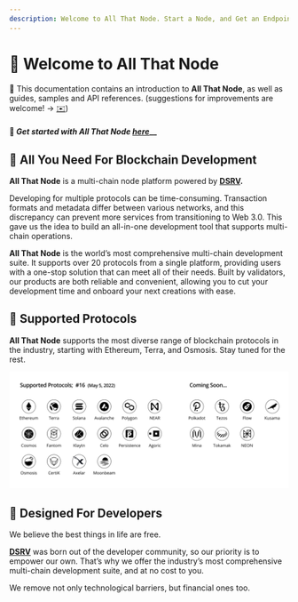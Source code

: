 ```yaml
---
description: Welcome to All That Node. Start a Node, and Get an Endpoint.
---
```


# 🙌 Welcome to All That Node

📖  This documentation contains an introduction to **All That Node**, as well as guides, samples and API references. (suggestions for improvements are welcome! → [✉️](mailto:allthatnode@dsrvlabs.com))

#### 👻  _Get started with All That Node_  [_here_](https://www.allthatnode.com)__



## 🔑 All You Need For Blockchain Development



**All That Node** is a multi-chain node platform powered by [**DSRV**](https://www.dsrvlabs.com)**.**&#x20;

Developing for multiple protocols can be time-consuming. Transaction formats and metadata differ between various networks, and this discrepancy can prevent more services from transitioning to Web 3.0. This gave us the idea to build an all-in-one development tool that supports multi-chain operations.

**All That Node** is the world’s most comprehensive multi-chain development suite. It supports over 20 protocols from a single platform, providing users with a one-stop solution that can meet all of their needs. Built by validators, our products are both reliable and convenient, allowing you to cut your development time and onboard your next creations with ease.



## 🌈  Supported Protocols

**All That Node** supports the most diverse range of blockchain protocols in the industry, starting with Ethereum, Terra, and Osmosis. Stay tuned for the rest.

![](<.gitbook/assets/supoorted protocols.png>)



## 🙏  Designed For Developers

We believe the best things in life are free.

[**DSRV**](https://www.dsrvlabs.com) was born out of the developer community, so our priority is to empower our own. That’s why we offer the industry’s most comprehensive multi-chain development suite, and at no cost to you.

We remove not only technological barriers, but financial ones too.



